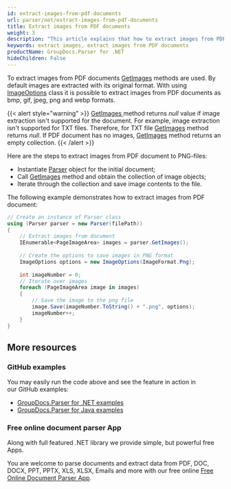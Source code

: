 ```yaml
---
id: extract-images-from-pdf-documents
url: parser/net/extract-images-from-pdf-documents
title: Extract images from PDF documents
weight: 3
description: "This article explains that how to extract images from PDF documents"
keywords: extract images, extract images from PDF documents
productName: GroupDocs.Parser for .NET
hideChildren: False
---
```

To extract images from PDF documents [GetImages](https://reference.groupdocs.com/net/parser/groupdocs.parser/parser/methods/getimages) methods are used. By default images are extracted with its original format. With using [ImageOptions](https://reference.groupdocs.com/net/parser/groupdocs.parser.options/imageoptions) class it is possible to extract images from PDF documents as bmp, gif, jpeg, png and webp formats.

{{< alert style="warning" >}}
[GetImages](https://reference.groupdocs.com/net/parser/groupdocs.parser/parser/methods/getimages)[ ](https://reference.groupdocs.com/net/parser/groupdocs.parser/parser/methods/getmetadata)method returns *null* value if image extraction isn't supported for the document. For example, image extraction isn't supported for TXT files. Therefore, for TXT file [GetImages](https://reference.groupdocs.com/net/parser/groupdocs.parser/parser/methods/getimages) method returns *null*. If PDF document has no images, [GetImages](https://reference.groupdocs.com/net/parser/groupdocs.parser/parser/methods/getimages) method returns an empty collection.
{{< /alert >}}

Here are the steps to extract images from PDF document to PNG-files:

*   Instantiate [Parser](https://reference.groupdocs.com/net/parser/groupdocs.parser/parser) object for the initial document;
*   Call [GetImages](https://reference.groupdocs.com/net/parser/groupdocs.parser/parser/methods/getimages) method and obtain the collection of image objects;
*   Iterate through the collection and save image contents to the file.

The following example demonstrates how to extract images from PDF document:

```csharp
// Create an instance of Parser class
using (Parser parser = new Parser(filePath))
{
    // Extract images from document
    IEnumerable<PageImageArea> images = parser.GetImages();
  
    // Create the options to save images in PNG format
    ImageOptions options = new ImageOptions(ImageFormat.Png);
  
    int imageNumber = 0;
    // Iterate over images
    foreach (PageImageArea image in images)
    {
        // Save the image to the png file
        image.Save(imageNumber.ToString() + ".png", options);
        imageNumber++;
    }
}
```

## More resources

### GitHub examples

You may easily run the code above and see the feature in action in our GitHub examples:

*   [GroupDocs.Parser for .NET examples](https://github.com/groupdocs-parser/GroupDocs.Parser-for-.NET)    
*   [GroupDocs.Parser for Java examples](https://github.com/groupdocs-parser/GroupDocs.Parser-for-Java)    

### Free online document parser App

Along with full featured .NET library we provide simple, but powerful free Apps.

You are welcome to parse documents and extract data from PDF, DOC, DOCX, PPT, PPTX, XLS, XLSX, Emails and more with our free online [Free Online Document Parser App](https://products.groupdocs.app/parser).